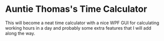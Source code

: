 # Auntie Thomas's Time Calculator
This will become a neat time calculator with a nice WPF GUI for calculating working hours in a day and probably some extra features that I will add along the way.
